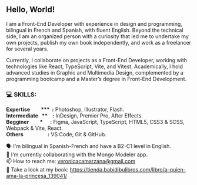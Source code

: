 ## Hello, World!


I am a Front-End Developer with experience in design and programming, bilingual in French and Spanish, with fluent English. Beyond the technical side, I am an organized person with a curiosity that led me to undertake my own projects, publish my own book independently, and work as a freelancer for several years.

Currently, I collaborate on projects as a Front-End Developer, working with technologies like React, TypeScript, Vite, and Vitest. Academically, I hold advanced studies in Graphic and Multimedia Design, complemented by a programming bootcamp and a Master’s degree in Front-End Development.


### 💻 SKILLS:  
__Expertise&nbsp;&nbsp;&nbsp;&nbsp;&nbsp;&nbsp;&nbsp;&nbsp;&nbsp;*** &nbsp;:__ Photoshop, Illustrator, Flash.  
__Intermediate&nbsp;&nbsp;&nbsp;**&nbsp;&nbsp;&nbsp;&nbsp;:__ InDesign, Premier Pro, After Effects.  
__Begginer&nbsp;&nbsp;&nbsp;&nbsp;&nbsp;&nbsp;&nbsp;&nbsp;&nbsp;*&nbsp;&nbsp;&nbsp;&nbsp;&nbsp;&nbsp;:__ Figma, JavaScript, TypeScript, HTML5, CSS3 & SCSS, Webpack & Vite, React.  
__Others&nbsp;&nbsp;&nbsp;&nbsp;&nbsp;&nbsp;&nbsp;&nbsp;&nbsp;&nbsp;&nbsp;&nbsp;&nbsp;&nbsp;&nbsp;&nbsp;&nbsp;&nbsp;&nbsp;&nbsp;:__ VS Code, Git & GitHub.  

🗣  I'm bilingual in Spanish-French and have a B2-C1 level in English.  
👯  I'm currently collaborating with the Mongo Modeler app.  
📫  How to reach me: veronicacamarzana@gmail.com  
📖  Take a look at my book: https://tienda.babidibulibros.com/libro/a-quien-ama-la-princesa_139041/
